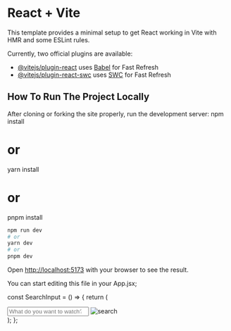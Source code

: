 # React + Vite

This template provides a minimal setup to get React working in Vite with HMR and some ESLint rules.

Currently, two official plugins are available:

- [@vitejs/plugin-react](https://github.com/vitejs/vite-plugin-react/blob/main/packages/plugin-react/README.md) uses [Babel](https://babeljs.io/) for Fast Refresh
- [@vitejs/plugin-react-swc](https://github.com/vitejs/vite-plugin-react-swc) uses [SWC](https://swc.rs/) for Fast Refresh


## How To Run The Project Locally

After cloning or forking the site properly, run the development server:
npm install
# or
yarn install
# or
pnpm install


```bash
npm run dev
# or
yarn dev
# or
pnpm dev
```

Open [http://localhost:5173](http://localhost:5173) with your browser to see the result.

You can start editing this file in your App.jsx;


const SearchInput = () => {
  return (
    <div className="searchInput">
      <input
        type="search"
        className="searchInput"
        placeholder="What do you want to watch?"
      ></input>
      <img src={search} alt="search" />
    </div>
  );
};